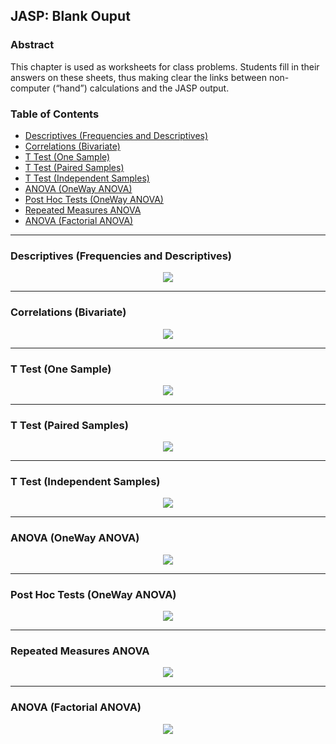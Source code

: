 ## JASP: Blank Ouput

### Abstract

This chapter is used as worksheets for class problems. Students fill in their answers on these sheets, thus making clear the links between non-computer (“hand”) calculations and the JASP output.

### Table of Contents

- [Descriptives (Frequencies and Descriptives)](#descriptives-frequencies-and-descriptives)
- [Correlations (Bivariate)](#correlations-bivariate)
- [T Test (One Sample)](#t-test-one-sample)
- [T Test (Paired Samples)](#t-test-paired-samples)
- [T Test (Independent Samples)](#t-test-independent-samples)
- [ANOVA (OneWay ANOVA)](#anova-oneway-anova)
- [Post Hoc Tests (OneWay ANOVA)](#post-hoc-tests-oneway-anova)
- [Repeated Measures ANOVA](#repeated-measures-anova)
- [ANOVA (Factorial ANOVA)](#anova-factorial-anova)

---

### Descriptives (Frequencies and Descriptives)

<p align="center"><kbd><img src="page3.png"></kbd></p>

---

### Correlations (Bivariate)

<p align="center"><kbd><img src="page4.png"></kbd></p>

---

### T Test (One Sample)

<p align="center"><kbd><img src="page5.png"></kbd></p>

---

### T Test (Paired Samples)

<p align="center"><kbd><img src="page6.png"></kbd></p>

---

### T Test (Independent Samples)

<p align="center"><kbd><img src="page7.png"></kbd></p>

---

### ANOVA (OneWay ANOVA)

<p align="center"><kbd><img src="page8.png"></kbd></p>

---

### Post Hoc Tests (OneWay ANOVA)

<p align="center"><kbd><img src="page9.png"></kbd></p>

---

### Repeated Measures ANOVA

<p align="center"><kbd><img src="page10.png"></kbd></p>

---

### ANOVA (Factorial ANOVA)

<p align="center"><kbd><img src="page11.png"></kbd></p>
